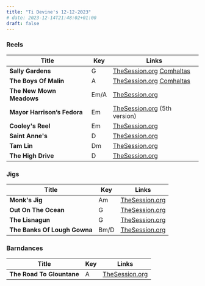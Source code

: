 ```yaml
---
title: "Ti Devine's 12-12-2023"
# date: 2023-12-14T21:48:02+01:00
draft: false
---
```



### Reels

| Title                            | Key  | Links                                               |
|----------------------------------|------|-----------------------------------------------------|
| **Sally Gardens**                | G    | [TheSession.org](https://thesession.org/tunes/98) [Comhaltas](https://www.youtube.com/watch?v=ohQ2cF4H6NE)  |
| **The Boys Of Malin**            | A    | [TheSession.org](https://thesession.org/tunes/11) [Comhaltas](https://www.youtube.com/watch?v=qjB9nIGwduI)  |
| **The New Mown Meadows**         | Em/A | [TheSession.org](https://thesession.org/tunes/2706) |
| **Mayor Harrison’s Fedora**      | Em   | [TheSession.org](https://thesession.org/tunes/367) (5th version) |
| **Cooley's Reel**                | Em   | [TheSession.org](https://thesession.org/tunes/1)    |
| **Saint Anne's**                 | D    | [TheSession.org](https://thesession.org/tunes/103)  |
| **Tam Lin**                      | Dm   | [TheSession.org](https://thesession.org/tunes/248)  |
| **The High Drive**               | D    | [TheSession.org](https://thesession.org/tunes/4428) |


### Jigs

| Title                            | Key  | Links                                               |
|----------------------------------|------|-----------------------------------------------------|
| **Monk's Jig**                   | Am   | [TheSession.org](https://thesession.org/tunes/1185) |
| **Out On The Ocean**             | G   | [TheSession.org](https://thesession.org/tunes/108)  |
| **The Lisnagun**                 | G    | [TheSession.org](https://thesession.org/tunes/3842) |
| **The Banks Of Lough Gowna**     | Bm/D    | [TheSession.org](https://thesession.org/tunes/775)  |


### Barndances

| Title                            | Key  | Links                                               |
|----------------------------------|------|-----------------------------------------------------|
| **The Road To Glountane**        | A    | [TheSession.org](https://thesession.org/tunes/1615) |